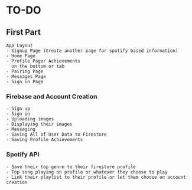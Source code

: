# TO-DO

## First Part
```
App Layout
- Signup Page (Create another page for spotify based information)
- Home Page
- Profile Page/ Achievements 
  on the bottom or tab
- Pairing Page
- Messages Page
- Sign in Page 
```

### Firebase and Account Creation
```
- Sign up 
- Sign in
- Uploading images
- Displaying their images
- Messaging 
- Saving All of User Data to Firestore 
- Saving Profile Achievements
```

### Spotify API 
```
- Save their top genre to their firestore profile
- Top song playing on profile or whatever they choose to play
- Link their playlist to their profile or let them choose on account creation 

```
